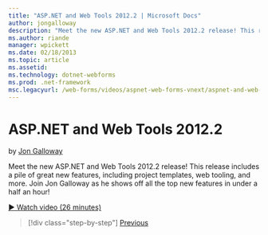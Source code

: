 ```yaml
---
title: "ASP.NET and Web Tools 2012.2 | Microsoft Docs"
author: jongalloway
description: "Meet the new ASP.NET and Web Tools 2012.2 release! This release includes a pile of great new features, including project templates, web tooling, and more. Jo..."
ms.author: riande
manager: wpickett
ms.date: 02/18/2013
ms.topic: article
ms.assetid: 
ms.technology: dotnet-webforms
ms.prod: .net-framework
msc.legacyurl: /web-forms/videos/aspnet-web-forms-vnext/aspnet-and-web-tools-20122
---
```

ASP.NET and Web Tools 2012.2
====================
by [Jon Galloway](https://github.com/jongalloway)

Meet the new ASP.NET and Web Tools 2012.2 release! This release includes a pile of great new features, including project templates, web tooling, and more. Join Jon Galloway as he shows off all the top new features in under a half an hour!

[&#9654; Watch video (26 minutes)](https://channel9.msdn.com/Blogs/ASP-NET-Site-Videos/aspnet-and-web-tools-20122)

>[!div class="step-by-step"]
[Previous](getting-started-with-the-next-version-of-aspnet.md)